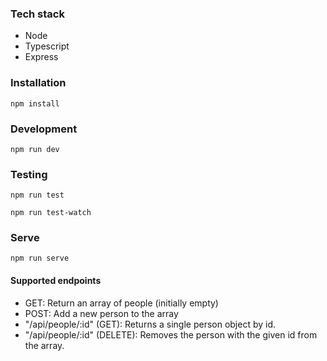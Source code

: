 ### Tech stack

- Node
- Typescript
- Express

### Installation

    npm install

### Development

    npm run dev

### Testing

    npm run test

    npm run test-watch

### Serve

    npm run serve

#### Supported endpoints

- GET: Return an array of people (initially empty)
- POST: Add a new person to the array
- "/api/people/:id" (GET): Returns a single person object by id.
- "/api/people/:id" (DELETE): Removes the person with the given id from the array.
